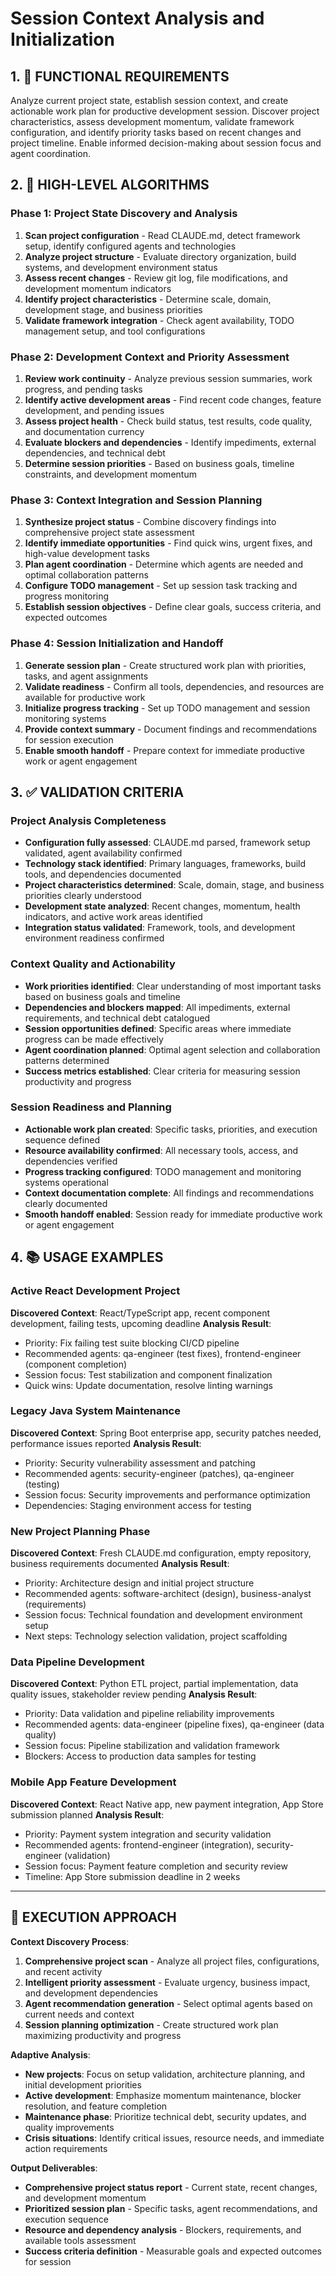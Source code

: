 # Session Context Analysis and Initialization

## 1. 🎯 FUNCTIONAL REQUIREMENTS

Analyze current project state, establish session context, and create actionable work plan for productive development session. Discover project characteristics, assess development momentum, validate framework configuration, and identify priority tasks based on recent changes and project timeline. Enable informed decision-making about session focus and agent coordination.

## 2. 🔄 HIGH-LEVEL ALGORITHMS

### Phase 1: Project State Discovery and Analysis
1. **Scan project configuration** - Read CLAUDE.md, detect framework setup, identify configured agents and technologies
2. **Analyze project structure** - Evaluate directory organization, build systems, and development environment status
3. **Assess recent changes** - Review git log, file modifications, and development momentum indicators
4. **Identify project characteristics** - Determine scale, domain, development stage, and business priorities
5. **Validate framework integration** - Check agent availability, TODO management setup, and tool configurations

### Phase 2: Development Context and Priority Assessment
1. **Review work continuity** - Analyze previous session summaries, work progress, and pending tasks
2. **Identify active development areas** - Find recent code changes, feature development, and pending issues
3. **Assess project health** - Check build status, test results, code quality, and documentation currency
4. **Evaluate blockers and dependencies** - Identify impediments, external dependencies, and technical debt
5. **Determine session priorities** - Based on business goals, timeline constraints, and development momentum

### Phase 3: Context Integration and Session Planning
1. **Synthesize project status** - Combine discovery findings into comprehensive project state assessment
2. **Identify immediate opportunities** - Find quick wins, urgent fixes, and high-value development tasks
3. **Plan agent coordination** - Determine which agents are needed and optimal collaboration patterns
4. **Configure TODO management** - Set up session task tracking and progress monitoring
5. **Establish session objectives** - Define clear goals, success criteria, and expected outcomes

### Phase 4: Session Initialization and Handoff
1. **Generate session plan** - Create structured work plan with priorities, tasks, and agent assignments
2. **Validate readiness** - Confirm all tools, dependencies, and resources are available for productive work
3. **Initialize progress tracking** - Set up TODO management and session monitoring systems
4. **Provide context summary** - Document findings and recommendations for session execution
5. **Enable smooth handoff** - Prepare context for immediate productive work or agent engagement

## 3. ✅ VALIDATION CRITERIA

### Project Analysis Completeness
- **Configuration fully assessed**: CLAUDE.md parsed, framework setup validated, agent availability confirmed
- **Technology stack identified**: Primary languages, frameworks, build tools, and dependencies documented
- **Project characteristics determined**: Scale, domain, stage, and business priorities clearly understood
- **Development state analyzed**: Recent changes, momentum, health indicators, and active work areas identified
- **Integration status validated**: Framework, tools, and development environment readiness confirmed

### Context Quality and Actionability
- **Work priorities identified**: Clear understanding of most important tasks based on business goals and timeline
- **Dependencies and blockers mapped**: All impediments, external requirements, and technical debt catalogued
- **Session opportunities defined**: Specific areas where immediate progress can be made effectively
- **Agent coordination planned**: Optimal agent selection and collaboration patterns determined
- **Success metrics established**: Clear criteria for measuring session productivity and progress

### Session Readiness and Planning
- **Actionable work plan created**: Specific tasks, priorities, and execution sequence defined
- **Resource availability confirmed**: All necessary tools, access, and dependencies verified
- **Progress tracking configured**: TODO management and monitoring systems operational
- **Context documentation complete**: All findings and recommendations clearly documented
- **Smooth handoff enabled**: Session ready for immediate productive work or agent engagement

## 4. 📚 USAGE EXAMPLES

### Active React Development Project
**Discovered Context**: React/TypeScript app, recent component development, failing tests, upcoming deadline
**Analysis Result**:
- Priority: Fix failing test suite blocking CI/CD pipeline
- Recommended agents: qa-engineer (test fixes), frontend-engineer (component completion)
- Session focus: Test stabilization and component finalization
- Quick wins: Update documentation, resolve linting warnings

### Legacy Java System Maintenance
**Discovered Context**: Spring Boot enterprise app, security patches needed, performance issues reported
**Analysis Result**:
- Priority: Security vulnerability assessment and patching
- Recommended agents: security-engineer (patches), qa-engineer (testing)
- Session focus: Security improvements and performance optimization
- Dependencies: Staging environment access for testing

### New Project Planning Phase
**Discovered Context**: Fresh CLAUDE.md configuration, empty repository, business requirements documented
**Analysis Result**:
- Priority: Architecture design and initial project structure
- Recommended agents: software-architect (design), business-analyst (requirements)
- Session focus: Technical foundation and development environment setup
- Next steps: Technology selection validation, project scaffolding

### Data Pipeline Development
**Discovered Context**: Python ETL project, partial implementation, data quality issues, stakeholder review pending
**Analysis Result**:
- Priority: Data validation and pipeline reliability improvements
- Recommended agents: data-engineer (pipeline fixes), qa-engineer (data quality)
- Session focus: Pipeline stabilization and validation framework
- Blockers: Access to production data samples for testing

### Mobile App Feature Development
**Discovered Context**: React Native app, new payment integration, App Store submission planned
**Analysis Result**:
- Priority: Payment system integration and security validation
- Recommended agents: frontend-engineer (integration), security-engineer (validation)
- Session focus: Payment feature completion and security review
- Timeline: App Store submission deadline in 2 weeks

---

## 🎯 EXECUTION APPROACH

**Context Discovery Process**:
1. **Comprehensive project scan** - Analyze all project files, configurations, and recent activity
2. **Intelligent priority assessment** - Evaluate urgency, business impact, and development dependencies
3. **Agent recommendation generation** - Select optimal agents based on current needs and context
4. **Session planning optimization** - Create structured work plan maximizing productivity and progress

**Adaptive Analysis**:
- **New projects**: Focus on setup validation, architecture planning, and initial development priorities
- **Active development**: Emphasize momentum maintenance, blocker resolution, and feature completion
- **Maintenance phase**: Prioritize technical debt, security updates, and quality improvements
- **Crisis situations**: Identify critical issues, resource needs, and immediate action requirements

**Output Deliverables**:
- **Comprehensive project status report** - Current state, recent changes, and development momentum
- **Prioritized session plan** - Specific tasks, agent recommendations, and execution sequence
- **Resource and dependency analysis** - Blockers, requirements, and available tools assessment
- **Success criteria definition** - Measurable goals and expected outcomes for session